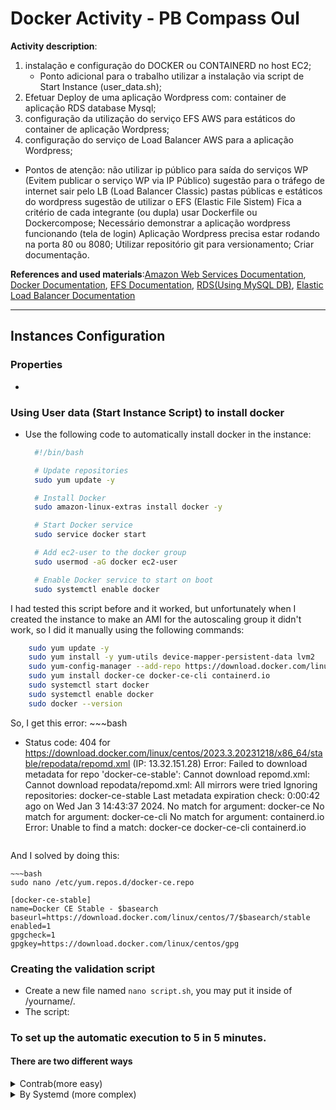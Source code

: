 # Docker Activity - PB Compass Oul

**Activity description**:

1. instalação e configuração do DOCKER ou CONTAINERD no host EC2;
    - Ponto adicional para o trabalho utilizar a instalação via script de Start Instance
    (user_data.sh);
2. Efetuar Deploy de uma aplicação Wordpress com:
    container de aplicação
    RDS database Mysql;
3. configuração da utilização do serviço EFS AWS para estáticos do container de aplicação Wordpress;
4. configuração do serviço de Load Balancer AWS para a aplicação Wordpress;
- Pontos de atenção:
não utilizar ip público para saída do serviços WP (Evitem publicar o serviço WP via IP Público)
sugestão para o tráfego de internet sair pelo LB (Load Balancer Classic)
pastas públicas e estáticos do wordpress sugestão de utilizar o EFS (Elastic File Sistem)
Fica a critério de cada integrante (ou dupla) usar Dockerfile ou Dockercompose;
Necessário demonstrar a aplicação wordpress funcionando (tela de login)
Aplicação Wordpress precisa estar rodando na porta 80 ou 8080;
Utilizar repositório git para versionamento;
Criar documentação.

**References and used materials**:[Amazon Web Services Documentation](https://docs.aws.amazon.com/pt_br/index.html), [Docker Documentation](https://docs.docker.com/engine/reference/run/), [EFS Documentation](https://docs.aws.amazon.com/AWSEC2/latest/UserGuide/AmazonEFS.html), [RDS(Using MySQL DB)](https://docs.aws.amazon.com/AmazonRDS/latest/UserGuide/CHAP_GettingStarted.CreatingConnecting.MySQL.html), [Elastic Load Balancer Documentation](https://docs.aws.amazon.com/elasticloadbalancing/latest/userguide/what-is-load-balancing.html)

---

## Instances Configuration


### Properties

- 

### Using User data (Start Instance Script) to install docker

- Use the following code to automatically install docker in the instance:
  ~~~bash
    #!/bin/bash

    # Update repositories
    sudo yum update -y

    # Install Docker
    sudo amazon-linux-extras install docker -y

    # Start Docker service
    sudo service docker start

    # Add ec2-user to the docker group
    sudo usermod -aG docker ec2-user

    # Enable Docker service to start on boot
    sudo systemctl enable docker
  ~~~

I had tested this script before and it worked, but unfortunately when I created the instance to make an AMI for the autoscaling group it didn't work, so I did it manually using the following commands:

~~~bash
    sudo yum update -y
    sudo yum install -y yum-utils device-mapper-persistent-data lvm2
    sudo yum-config-manager --add-repo https://download.docker.com/linux/centos/docker-ce.repo
    sudo yum install docker-ce docker-ce-cli containerd.io
    sudo systemctl start docker
    sudo systemctl enable docker
    sudo docker --version
~~~
So, I get this error:
    ~~~bash
  - Status code: 404 for https://download.docker.com/linux/centos/2023.3.20231218/x86_64/stable/repodata/repomd.xml (IP: 13.32.151.28)
    Error: Failed to download metadata for repo 'docker-ce-stable': Cannot download repomd.xml: Cannot download repodata/repomd.xml: All mirrors were tried
    Ignoring repositories: docker-ce-stable
    Last metadata expiration check: 0:00:42 ago on Wed Jan  3 14:43:37 2024.
    No match for argument: docker-ce
    No match for argument: docker-ce-cli
    No match for argument: containerd.io
    Error: Unable to find a match: docker-ce docker-ce-cli containerd.io
    ~~~

And I solved by doing this:

    ~~~bash
    sudo nano /etc/yum.repos.d/docker-ce.repo

    [docker-ce-stable]
    name=Docker CE Stable - $basearch
    baseurl=https://download.docker.com/linux/centos/7/$basearch/stable
    enabled=1
    gpgcheck=1
    gpgkey=https://download.docker.com/linux/centos/gpg
    
### Creating the validation script

- Create a new file named `nano script.sh`, you may put it inside of /yourname/.
- The script: 

### To set up the automatic execution to 5 in 5 minutes.

#### There are two different ways
<details>
<summary>Contrab(more easy)</summary>

### To configure the crontab

- Edit the file `cronjob`.
- Write in crontab:
    ```bash
    */5 * * * * /your/script/path/script.sh
    ```
- Salve the file.
- To verify if it’s working, write `crontab -l`.
</details>
<details>
<summary>By Systemd (more complex)</summary>

### To configure the systemd service.
- Create a new file `sudo nano /etc/systemd/system/validate_apache.service`.
- Add this code in validate_apache.service:
    ```bash
    [Unit]
    Description=Validate apache service
    
    [Service]
    Type=simple
    ExecStart=/home/ec2-user/script.sh
    Restart=on-failure
    RestartSec=5
    
    [Install]
    WantedBy=multi-user.target
    ```
- Save the file;
- Reload systemd, write `sudo systemctl daemon-reload`;
- Start the service `sudo systemctl start validate_apache`;
- Enable it to start automatically  `sudo systemctl enable validate_apache`;
- Verify the service status using `sudo systemctl status validate_apache`.

### Now add the timer to systemd.
- Create a new file `sudo nano /etc/systemd/system/validate_apache.timer`.
- Add this code in validate_apache.timer:
    ```bash
    [Unit]
    Description=Validate apache timer
    
    [Timer]
    OnBootSec=5min
    OnUnitActiveSec=5min
    Unit=validate_apache.service

    [Install]
    WantedBy=multi-user.target
    ```
- Salve the file;
- Reload systemd again `sudo systemctl daemon-reload`;
- To start the timer enter `sudo systemctl start validate_apache.timer`;
- Enable this server to start automatically `sudo systemctl enable validate_apache.timer`;
- To verify the service status, write `sudo systemctl status validate_apache.timer`.

</details>
